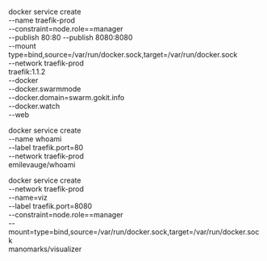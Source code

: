 docker service create \
    --name traefik-prod \
    --constraint=node.role==manager \
    --publish 80:80 --publish 8080:8080 \
    --mount type=bind,source=/var/run/docker.sock,target=/var/run/docker.sock \
    --network traefik-prod \
    traefik:1.1.2 \
    --docker \
    --docker.swarmmode \
    --docker.domain=swarm.gokit.info \
    --docker.watch \
    --web


docker service create \
    --name whoami \
    --label traefik.port=80 \
    --network traefik-prod \
    emilevauge/whoami

docker service create \
    --network traefik-prod \
    --name=viz \
  --label traefik.port=8080 \
  --constraint=node.role==manager \
  --mount=type=bind,source=/var/run/docker.sock,target=/var/run/docker.sock \
  manomarks/visualizer